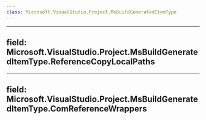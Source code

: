 ```yaml
---
class: Microsoft.VisualStudio.Project.MsBuildGeneratedItemType
---
```


---
field: Microsoft.VisualStudio.Project.MsBuildGeneratedItemType.ReferenceCopyLocalPaths
---

---
field: Microsoft.VisualStudio.Project.MsBuildGeneratedItemType.ComReferenceWrappers
---

